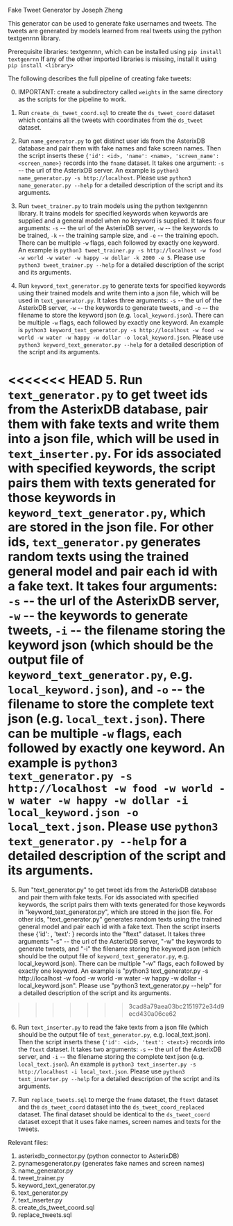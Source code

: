 Fake Tweet Generator by Joseph Zheng


This generator can be used to generate fake usernames and tweets. The tweets are generated by models learned from real tweets using the python textgenrnn library.


Prerequisite libraries: textgenrnn, which can be installed using `pip install textgenrnn`
If any of the other imported libraries is missing, install it using `pip install <library>`


The following describes the full pipeline of creating fake tweets:

0. IMPORTANT: create a subdirectory called `weights` in the same directory as the scripts for the pipeline to work.

1. Run `create_ds_tweet_coord.sql` to create the `ds_tweet_coord` dataset which contains all the tweets with coordinates from the `ds_tweet` dataset.

2. Run `name_generator.py` to get distinct user ids from the AsterixDB database and pair them with fake names and fake screen names. Then the script inserts these `{'id': <id>, 'name': <name>, 'screen_name': <screen_name>}` records into the `fname` dataset. It takes one argument: `-s` -- the url of the AsterixDB server. An example is `python3 name_generator.py -s http://localhost`. Please use `python3 name_generator.py --help` for a detailed description of the script and its arguments.

3. Run `tweet_trainer.py` to train models using the python textgenrnn library. It trains models for specified keywords when keywords are supplied and a general model when no keyword is supplied. It takes four arguments: `-s` -- the url of the AsterixDB server, `-w` -- the keywords to be trained, `-k` -- the training sample size, and `-e` -- the training epoch. There can be multiple `-w` flags, each followed by exactly one keyword. An example is `python3 tweet_trainer.py -s http://localhost -w food -w world -w water -w happy -w dollar -k 2000 -e 5`. Please use `python3 tweet_trainer.py --help` for a detailed description of the script and its arguments.

4. Run `keyword_text_generator.py` to generate texts for specified keywords using their trained models and write them into a json file, which will be used in `text_generator.py`. It takes three arguments: `-s` -- the url of the AsterixDB server, `-w` -- the keywords to generate tweets, and `-o` -- the filename to store the keyword json (e.g. `local_keyword.json`). There can be multiple `-w` flags, each followed by exactly one keyword. An example is `python3 keyword_text_generator.py -s http://localhost -w food -w world -w water -w happy -w dollar -o local_keyword.json`. Please use `python3 keyword_text_generator.py --help` for a detailed description of the script and its arguments.

<<<<<<< HEAD
5. Run `text_generator.py` to get tweet ids from the AsterixDB database, pair them with fake texts and write them into a json file, which will be used in `text_inserter.py`. For ids associated with specified keywords, the script pairs them with texts generated for those keywords in `keyword_text_generator.py`, which are stored in the json file. For other ids, `text_generator.py` generates random texts using the trained general model and pair each id with a fake text. It takes four arguments: `-s` -- the url of the AsterixDB server, `-w` -- the keywords to generate tweets, `-i` -- the filename storing the keyword json (which should be the output file of `keyword_text_generator.py`, e.g. `local_keyword.json`), and `-o` -- the filename to store the complete text json (e.g. `local_text.json`). There can be multiple `-w` flags, each followed by exactly one keyword. An example is `python3 text_generator.py -s http://localhost -w food -w world -w water -w happy -w dollar -i local_keyword.json -o local_text.json`. Please use `python3 text_generator.py --help` for a detailed description of the script and its arguments.
=======
5. Run "text_generator.py" to get tweet ids from the AsterixDB database and pair them with fake texts. For ids associated with specified keywords, the script pairs them with texts generated for those keywords in "keyword_text_generator.py", which are stored in the json file. For other ids, "text_generator.py" generates random texts using the trained general model and pair each id with a fake text. Then the script inserts these {'id': <id>, 'text': <text>} records into the "ftext" dataset. It takes three arguments "-s" -- the url of the AsterixDB server, "-w" the keywords to generate tweets, and "-i" the filename storing the keyword json (which should be the output file of `keyword_text_generator.py`, e.g. local_keyword.json). There can be multiple "-w" flags, each followed by exactly one keyword. An example is "python3 text_generator.py -s http://localhost -w food -w world -w water -w happy -w dollar -i local_keyword.json". Please use "python3 text_generator.py --help" for a detailed description of the script and its arguments.
>>>>>>> 3cad8a79aea03bc2151972e34d9ecd430a06ce62

6. Run `text_inserter.py` to read the fake texts from a json file (which should be the output file of `text_generator.py`, e.g. local_text.json). Then the script inserts these `{'id': <id>, 'text': <text>}` records into the `ftext` dataset. It takes two arguments: `-s` -- the url of the AsterixDB server, and `-i` -- the filename storing the complete text json (e.g. `local_text.json`). An example is `python3 text_inserter.py -s http://localhost -i local_text.json`. Please use `python3 text_inserter.py --help` for a detailed description of the script and its arguments.

7. Run `replace_tweets.sql` to merge the `fname` dataset, the `ftext` dataset and the `ds_tweet_coord` dataset into the `ds_tweet_coord_replaced` dataset. The final dataset should be identical to the `ds_tweet_coord` dataset except that it uses fake names, screen names and texts for the tweets.


Relevant files:
1. asterixdb_connector.py (python connector to AsterixDB)
2. pynamesgenerator.py (generates fake names and screen names)
3. name_generator.py
4. tweet_trainer.py
5. keyword_text_generator.py
6. text_generator.py
7. text_inserter.py
8. create_ds_tweet_coord.sql
9. replace_tweets.sql
